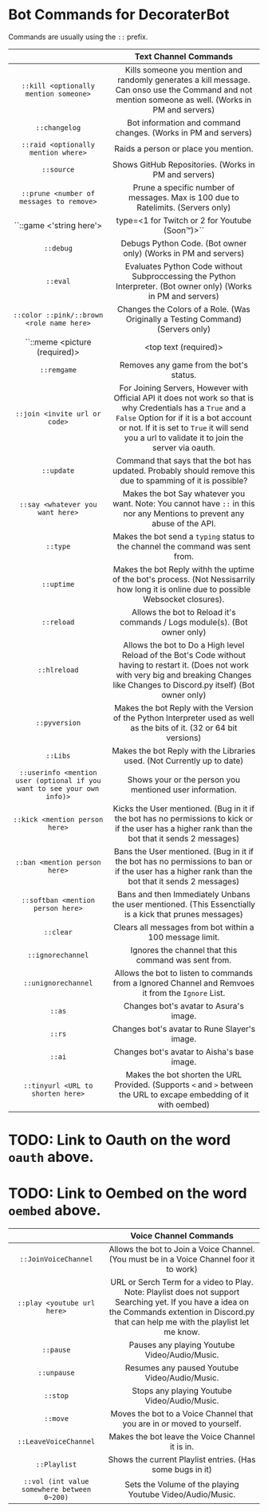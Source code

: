 # Bot Commands for DecoraterBot

Commands are usually using the `::` prefix.

|   	| Text Channel Commands	|
|:------:	|:-:	|
| ``::kill <optionally mention someone>``	| Kills someone you mention and randomly generates a kill message. Can onso use the Command and not mention someone as well. (Works in PM and servers)	|
| ``::changelog``	| Bot information and command changes. (Works in PM and servers)	|
| ``::raid <optionally mention where>``	| Raids a person or place you mention.	|
| ``::source``	| Shows GitHub Repositories. (Works in PM and servers)	|
| ``::prune <number of messages to remove>``	| Prune a specific number of messages. Max is 100 due to Ratelimits. (Servers only)	|
| ``::game <'string here'> | type=<1 for Twitch or 2 for Youtube (Soon™)>``	| Changes game status. (Works in PM and servers)	|
| ``::debug``	| Debugs Python Code. (Bot owner only) (Works in PM and servers)	|
| ``::eval``	| Evaluates Python Code without Subproccessing the Python Interpreter. (Bot owner only) (Works in PM and servers)	|
| ``::color ::pink/::brown <role name here>``	| Changes the Colors of a Role. (Was Originally a Testing Command) (Servers only)	|
| ``::meme <picture (required)> | <top text (required)> | <bottom text (required)>``	| Gives a meme with the text you provide. meme picture list can be found here. (BooBot's but it works for this too.) http://pastebin.com/gCL2jMEL. You can also do things like ``::meme [mention someone here] | [top text] | [bottom text]``	|
| ``::remgame``	| Removes any game from the bot's status.	|
| ``::join <invite url or code>``	| For Joining Servers, However with Official API it does not work so that is why Credentials has a ``True`` and a ``False`` Option for if it is a bot account or not. If it is set to ``True`` it will send you a url to validate it to join the server via oauth.	|
| ``::update``	| Command that says that the bot has updated. Probably should remove this due to spamming of it is possible?	|
| ``::say <whatever you want here>``	| Makes the bot Say whatever you want. Note: You cannot have ``::`` in this nor any Mentions to prevent any abuse of the API.	|
| ``::type``	| Makes the bot send a ``typing`` status to the channel the command was sent from.	|
| ``::uptime``	| Makes the bot Reply withh the uptime of the bot's process. (Not Nessisarrily how long it is online due to possible Websocket closures).	|
| ``::reload``	| Allows the bot to Reload it's commands / Logs module(s). (Bot owner only)	|
| ``::hlreload``	| Allows the bot to Do a High level Reload of  the Bot's Code without having to restart it. (Does not work with very big and breaking Changes like Changes to Discord.py itself) (Bot owner only)	|
| ``::pyversion``	| Makes the bot Reply with the Version of the Python Interpreter used as well as the bits of it. (32 or 64 bit versions)	|
| ``::Libs``	| Makes the bot Reply with the Libraries used. (Not Currently up to date)	|
| ``::userinfo <mention user (optional if you want to see your own info)>``	| Shows your or the person you mentioned user information.	|
| ``::kick <mention person here>``	| Kicks the User mentioned. (Bug in it if the bot has no permissions to kick or if the user has a higher rank than the bot that it sends 2 messages)	|
| ``::ban <mention person here>``	| Bans the User mentioned. (Bug in it if the bot has no permissions to ban or if the user has a higher rank than the bot that it sends 2 messages)	|
| ``::softban <mention person here>``	| Bans and then Immediately Unbans the user mentioned. (This Essenctially is a kick that prunes messages)	|
| ``::clear``	| Clears all messages from bot within a 100 message limit.	|
| ``::ignorechannel``	| Ignores the channel that this command was sent from.	|
| ``::unignorechannel``	| Allows the bot to listen to commands from a Ignored Channel and Remvoes it from the ``Ignore`` List.	|
| ``::as``	| Changes bot's avatar to Asura's image.	|
| ``::rs``	| Changes bot's avatar to Rune Slayer's image.	|
| ``::ai``	| Changes bot's avatar to Aisha's base image.	|
| ``::tinyurl <URL to shorten here>``	| Makes the bot shorten the URL Provided. (Supports ``<`` and ``>`` between the URL to excape embedding of it with oembed)	|

# TODO: Link to Oauth on the word ``oauth`` above.
# TODO: Link to Oembed on the word ``oembed`` above.

|   	| Voice Channel Commands	|
|:------:	|:-:	|
| ``::JoinVoiceChannel``	| Allows the bot to Join a Voice Channel. (You must be in a Voice Channel foor it to work)	|
| ``::play <youtube url here>``	| URL or Serch Term for a video to Play. Note: Playlist does not support Searching yet. If you have a idea on the Commands extention in Discord.py that can help me with the playlist let me know.	|
| ``::pause``	| Pauses any playing Youtube Video/Audio/Music.	|
| ``::unpause``	| Resumes any paused Youtube Video/Audio/Music.	|
| ``::stop``	| Stops any playing Youtube Video/Audio/Music.	|
| ``::move``	| Moves the bot to a Voice Channel that you are in or moved to yourself.	|
| ``::LeaveVoiceChannel``	| Makes the bot leave the Voice Channel it is in.	|
| ``::Playlist``	| Shows the current Playlist entries. (Has some bugs in it)	|
| ``::vol (int value somewhere between 0~200)``	| Sets the Volume of the playing Youtube Video/Audio/Music.	|
